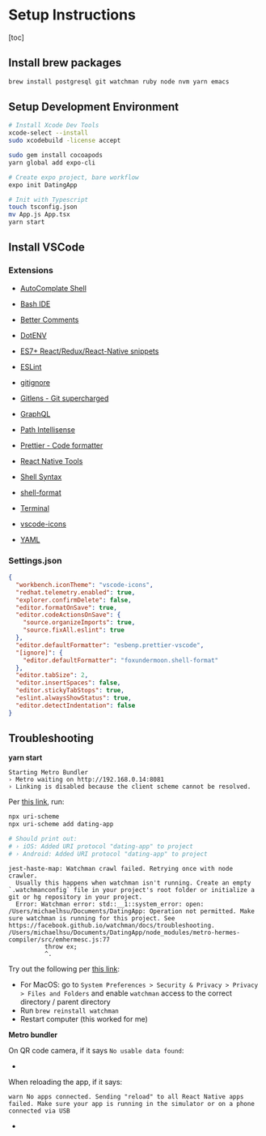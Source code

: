 # Setup Instructions
[toc]

## Install brew packages

```bash
brew install postgresql git watchman ruby node nvm yarn emacs
```

## Setup Development Environment

```bash
# Install Xcode Dev Tools
xcode-select --install
sudo xcodebuild -license accept

sudo gem install cocoapods
yarn global add expo-cli

# Create expo project, bare workflow
expo init DatingApp

# Init with Typescript
touch tsconfig.json
mv App.js App.tsx
yarn start
```

## Install VSCode

### Extensions

- [AutoComplate Shell](https://marketplace.visualstudio.com/items?itemName=truman.autocomplate-shell)
- [Bash IDE](https://marketplace.visualstudio.com/items?itemName=mads-hartmann.bash-ide-vscode)
- [Better Comments](https://marketplace.visualstudio.com/items?itemName=aaron-bond.better-comments)
- [DotENV](https://marketplace.visualstudio.com/items?itemName=mikestead.dotenv)
- [ES7+ React/Redux/React-Native snippets](https://marketplace.visualstudio.com/items?itemName=dsznajder.es7-react-js-snippets)
- [ESLint](https://marketplace.visualstudio.com/items?itemName=dbaeumer.vscode-eslint)
- [gitignore](https://marketplace.visualstudio.com/items?itemName=codezombiech.gitignore)
- [Gitlens - Git supercharged](https://marketplace.visualstudio.com/items?itemName=eamodio.gitlens)
- [GraphQL](https://marketplace.visualstudio.com/items?itemName=GraphQL.vscode-graphql)
- [Path Intellisense](https://marketplace.visualstudio.com/items?itemName=christian-kohler.path-intellisense)
- [Prettier - Code formatter](https://marketplace.visualstudio.com/items?itemName=esbenp.prettier-vscode)
- [React Native Tools](https://marketplace.visualstudio.com/items?itemName=msjsdiag.vscode-react-native)
- [Shell Syntax](https://marketplace.visualstudio.com/items?itemName=bmalehorn.shell-syntax)
- [shell-format](https://marketplace.visualstudio.com/items?itemName=foxundermoon.shell-format)
- [Terminal](https://marketplace.visualstudio.com/items?itemName=formulahendry.terminal)

- [vscode-icons](https://marketplace.visualstudio.com/items?itemName=vscode-icons-team.vscode-icons)
- [YAML](https://marketplace.visualstudio.com/items?itemName=redhat.vscode-yaml)

### Settings.json

```json
{
  "workbench.iconTheme": "vscode-icons",
  "redhat.telemetry.enabled": true,
  "explorer.confirmDelete": false,
  "editor.formatOnSave": true,
  "editor.codeActionsOnSave": {
    "source.organizeImports": true,
    "source.fixAll.eslint": true
  },
  "editor.defaultFormatter": "esbenp.prettier-vscode",
  "[ignore]": {
    "editor.defaultFormatter": "foxundermoon.shell-format"
  },
  "editor.tabSize": 2,
  "editor.insertSpaces": false,
  "editor.stickyTabStops": true,
  "eslint.alwaysShowStatus": true,
  "editor.detectIndentation": false
}
```

## Troubleshooting

**yarn start**

```
Starting Metro Bundler
› Metro waiting on http://192.168.0.14:8081
› Linking is disabled because the client scheme cannot be resolved.
```

Per [this link](https://github.com/expo/expo-cli/issues/4140#issue-1101274588), run:

```bash
npx uri-scheme
npx uri-scheme add dating-app

# Should print out:
# › iOS: Added URI protocol "dating-app" to project
# › Android: Added URI protocol "dating-app" to project
```



```
jest-haste-map: Watchman crawl failed. Retrying once with node crawler.
  Usually this happens when watchman isn't running. Create an empty `.watchmanconfig` file in your project's root folder or initialize a git or hg repository in your project.
  Error: Watchman error: std::__1::system_error: open: /Users/michaelhsu/Documents/DatingApp: Operation not permitted. Make sure watchman is running for this project. See https://facebook.github.io/watchman/docs/troubleshooting.
/Users/michaelhsu/Documents/DatingApp/node_modules/metro-hermes-compiler/src/emhermesc.js:77
          throw ex;
          ^.
```

Try out the following per [this link](https://github.com/facebook/draft-js/issues/2183#issue-495697228):

- For MacOS: go to `System Preferences > Security & Privacy > Privacy > Files and Folders` and enable `watchman` access to the correct directory / parent directory
- Run `brew reinstall watchman`
- Restart computer (this worked for me)

**Metro bundler**

On QR code camera, if it says `No usable data found`:

- 

When reloading the app, if it says:

```
warn No apps connected. Sending "reload" to all React Native apps failed. Make sure your app is running in the simulator or on a phone connected via USB
```

- 
